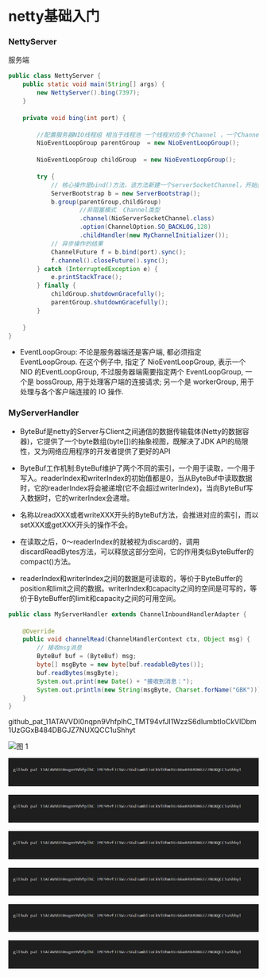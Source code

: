 # netty基础入门

### NettyServer

服务端


```java
public class NettyServer {
    public static void main(String[] args) {
        new NettyServer().bing(7397);
    }

    private void bing(int port) {

        //配置服务器NIO线程组 相当于线程池 一个线程对应多个Channel ，一个Channel对应一个线程
        NioEventLoopGroup parentGroup  = new NioEventLoopGroup();

        NioEventLoopGroup childGroup  = new NioEventLoopGroup();

        try {
            // 核心操作是bind()方法，该方法新建一个serverSocketChannel，开始监听本地端口
            ServerBootstrap b = new ServerBootstrap();
            b.group(parentGroup,childGroup)
                    //非阻塞模式  Channel类型
                    .channel(NioServerSocketChannel.class)
                    .option(ChannelOption.SO_BACKLOG,128)
                    .childHandler(new MyChannelInitializer());
            // 异步操作的结果
            ChannelFuture f = b.bind(port).sync();
            f.channel().closeFuture().sync();
        } catch (InterruptedException e) {
            e.printStackTrace();
        } finally {
            childGroup.shutdownGracefully();
            parentGroup.shutdownGracefully();
        }

    }
}

```

- EventLoopGroup: 不论是服务器端还是客户端, 都必须指定 EventLoopGroup. 在这个例子中, 指定了 NioEventLoopGroup, 表示一个 NIO 的EventLoopGroup, 不过服务器端需要指定两个 EventLoopGroup, 一个是 bossGroup, 用于处理客户端的连接请求; 另一个是 workerGroup, 用于处理与各个客户端连接的 IO 操作.

### MyServerHandler


- ByteBuf是netty的Server与Client之间通信的数据传输载体(Netty的数据容器)，它提供了一个byte数组(byte[])的抽象视图，既解决了JDK API的局限性，又为网络应用程序的开发者提供了更好的API


- ByteBuf工作机制:ByteBuf维护了两个不同的索引，一个用于读取，一个用于写入。readerIndex和writerIndex的初始值都是0，当从ByteBuf中读取数据时，它的readerIndex将会被递增(它不会超过writerIndex)，当向ByteBuf写入数据时，它的writerIndex会递增。

- 名称以readXXX或者writeXXX开头的ByteBuf方法，会推进对应的索引，而以setXXX或getXXX开头的操作不会。

- 在读取之后，0～readerIndex的就被视为discard的，调用discardReadBytes方法，可以释放这部分空间，它的作用类似ByteBuffer的compact()方法。

- readerIndex和writerIndex之间的数据是可读取的，等价于ByteBuffer的position和limit之间的数据。writerIndex和capacity之间的空间是可写的，等价于ByteBuffer的limit和capacity之间的可用空间。


```java
public class MyServerHandler extends ChannelInboundHandlerAdapter {

    @Override
    public void channelRead(ChannelHandlerContext ctx, Object msg) {
        // 接收msg消息
        ByteBuf buf = (ByteBuf) msg;
        byte[] msgByte = new byte[buf.readableBytes()];
        buf.readBytes(msgByte);
        System.out.print(new Date() + "接收到消息：");
        System.out.println(new String(msgByte, Charset.forName("GBK")));
    }
}

```

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


![图 1](../../../images/ee5608d11740cd6e65c89a3e15bac877791feaa9414c96b2ae17f0c6dd2a07b2.png)  



![图 2](ee5608d11740cd6e65c89a3e15bac877791feaa9414c96b2ae17f0c6dd2a07b2.png)  

![图 3](ee5608d11740cd6e65c89a3e15bac877791feaa9414c96b2ae17f0c6dd2a07b2.png)  

![图 4](../../../image/ee5608d11740cd6e65c89a3e15bac877791feaa9414c96b2ae17f0c6dd2a07b2.png)  

![图 5](../image/ee5608d11740cd6e65c89a3e15bac877791feaa9414c96b2ae17f0c6dd2a07b2.png)  


![图 6](../image/ee5608d11740cd6e65c89a3e15bac877791feaa9414c96b2ae17f0c6dd2a07b2.png)  

![图 7](../image/2023.02.07.%7Bhh%7D.png)  


